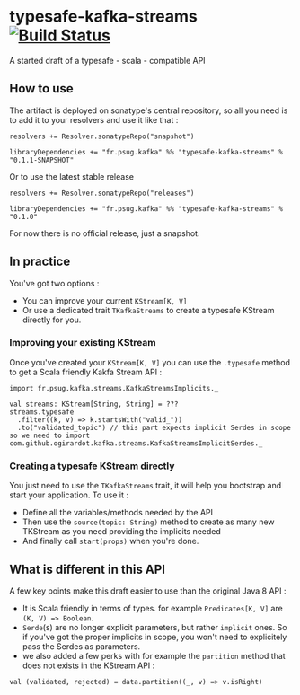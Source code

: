 # typesafe-kafka-streams [![Build Status](https://travis-ci.org/ogirardot/typesafe-kafka-streams.svg?branch=master)](https://travis-ci.org/ogirardot/typesafe-kafka-streams)
A started draft of a typesafe - scala - compatible API

## How to use
The artifact is deployed on sonatype's central repository, so all you need is to add it to your resolvers and use it like that : 

```
resolvers += Resolver.sonatypeRepo("snapshot")

libraryDependencies += "fr.psug.kafka" %% "typesafe-kafka-streams" % "0.1.1-SNAPSHOT"
```

Or to use the latest stable release

```
resolvers += Resolver.sonatypeRepo("releases")

libraryDependencies += "fr.psug.kafka" %% "typesafe-kafka-streams" % "0.1.0"
```

For now there is no official release, just a snapshot.

## In practice
You've got two options :

* You can improve your current `KStream[K, V]` 
* Or use a dedicated trait `TKafkaStreams` to create a typesafe KStream directly for you.

### Improving your existing KStream
Once you've created your `KStream[K, V]` you can use the `.typesafe` method to get a Scala friendly Kakfa Stream API : 
```
import fr.psug.kafka.streams.KafkaStreamsImplicits._

val streams: KStream[String, String] = ???
streams.typesafe
  .filter((k, v) => k.startsWith("valid_"))
  .to("validated_topic") // this part expects implicit Serdes in scope so we need to import com.github.ogirardot.kafka.streams.KafkaStreamsImplicitSerdes._
```

### Creating a typesafe KStream directly
You just need to use the `TKafkaStreams` trait, it will help you bootstrap and start your application. To use it :

* Define all the variables/methods needed by the API
* Then use the `source(topic: String)` method to create as many new TKStream as you need providing the implicits needed
* And finally call `start(props)` when you're done.

## What is different in this API

A few key points make this draft easier to use than the original Java 8 API :

* It is Scala friendly in terms of types. for example `Predicates[K, V]` are `(K, V) => Boolean`.
* `Serde`(s) are no longer explicit parameters, but rather `implicit` ones. So if you've got the proper implicits in scope, you won't need to explicitely pass the Serdes as parameters.
* we also added a few perks with for example the `partition` method that does not exists in the KStream API : 
```
val (validated, rejected) = data.partition((_, v) => v.isRight)
```
